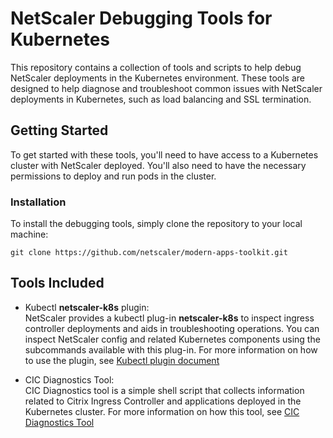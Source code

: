 # NetScaler Debugging Tools for Kubernetes
This repository contains a collection of tools and scripts to help debug NetScaler deployments in the Kubernetes environment. These tools are designed to help diagnose and troubleshoot common issues with NetScaler deployments in Kubernetes, such as load balancing and SSL termination.
## Getting Started
To get started with these tools, you'll need to have access to a Kubernetes cluster with NetScaler deployed. You'll also need to have the necessary permissions to deploy and run pods in the cluster.
### Installation
To install the debugging tools, simply clone the repository to your local machine:
```
git clone https://github.com/netscaler/modern-apps-toolkit.git
```
## Tools Included
- Kubectl **netscaler-k8s** plugin:  
NetScaler provides a kubectl plug-in **netscaler-k8s** to inspect ingress controller deployments and aids in troubleshooting operations. You can inspect NetScaler config and related Kubernetes components using the subcommands available with this plug-in. For more information on how to use the plugin, see [Kubectl plugin document](netscaler-k8s-plugin/README.md)

- CIC Diagnostics Tool:  
CIC Diagnostics tool is a simple shell script that collects information related to Citrix Ingress Controller and applications deployed in the Kubernetes cluster.
For more information on how this tool, see [CIC Diagnostics Tool](cic_diagnostics_tool/README.md)
